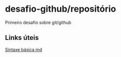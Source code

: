 # desafio-github/repositório
Primeiro desafio sobre git/github 

## Links úteis
[Sintaxe básica md](https://www.markdownguide.org/getting-started/)
